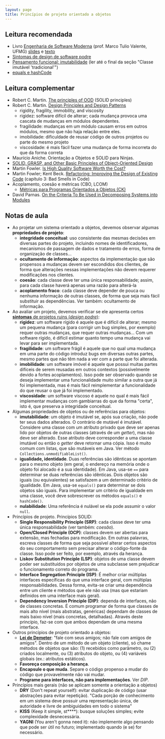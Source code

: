 ```yaml
---
layout: page
title: Princípios de projeto orientado a objetos
---
```


## Leitura recomendada

- Livro [Engenharia de Software Moderna](https://engsoftmoderna.info/) (prof. Marco Tulio Valente, UFMG) [slides](https://docs.google.com/presentation/d/1pCz8hpS7ufqmTlLizmbWw54O54l6-twUbMr1ChmdYCw/edit#slide=id.g4ffa9ac22f_0_0) e [texto](https://docs.google.com/document/d/e/2PACX-1vTwzbOdLCUNLQEPBY933dEgJNAHKDNHsJA56dQqRZWqYawBvmg-m-HU66emL8-X6zVxUkA-UPRoz5_B/pub)
- [Sintomas de design de software podre](https://blog.coderockr.com/posts/2015/sintomas-de-design-de-software-podre/)
- [Pensamento funcional: imutabilidade](https://imasters.com.br/back-end/pensamento-funcional-imutabilidade) (ler até o final da seção "Classe imutável 'tradicional'")
- [equals e hashCode](https://blog.algaworks.com/entendendo-o-equals-e-hashcode/)

## Leitura complementar

- Robert C. Martin. [The principles of OOD](http://butunclebob.com/ArticleS.UncleBob.PrinciplesOfOod) (SOLID principles)
- Robert C. Martin. [Design Principles and Design Patterns](https://drive.google.com/file/d/1ovL50Ef43eah3Cy14d9FW3w02nnju2ed/view?usp=sharing)
    - rigidity, fragility, immobility, and viscosity
    - rigidez: software difícil de alterar; cada mudança provoca uma cascata de mudanças em módulos dependentes.
    - fragilidade: mudanças em um módulo causam erros em outros módulos, mesmo que não haja relação entre eles.
    - imobilidade: dificuldade de reusar código de outros projetos ou parte do mesmo projeto
    - viscosidade: é mais fácil fazer uma mudança de forma incorreta do que da forma correta
- Maurício Aniche. Orientação a Objetos e SOLID para Ninjas.
- [SOLID, GRASP, and Other Basic Principles of Object-Oriented Design](https://dzone.com/articles/solid-grasp-and-other-basic-principles-of-object-o)
- Martin Fowler. [Is High Quality Software Worth the Cost?](https://martinfowler.com/articles/is-quality-worth-cost.html)
- Martin Fowler; Kent Beck. [Refactoring: Improving the Design of Existing Code](http://www.laputan.org/pub/patterns/fowler/smells.pdf) (capítulo 3: Bad Smells in Code)
- Acoplamento, coesão e métricas (CBO, LCOM)
    - [Métricas para Programas Orientados a Objetos (CK)](https://homepages.dcc.ufmg.br/~figueiredo/disciplinas/aulas/metricas-ck_v01.pdf)
- David Parnas. [On the Criteria To Be Used in Decomposing Systems into Modules](https://www.win.tue.nl/~wstomv/edu/2ip30/references/criteria_for_modularization.pdf)

## Notas de aula

- Ao projetar um sistema orientado a objetos, devemos observar algumas **propriedades de projeto**:
  - **integridade conceitual**: uso consistente das mesmas decisões em diversas partes do projeto, incluindo nomes de identificadores, mecanismos de passagem de dados e tratamento de erros, forma de organização de classes...
  - **ocultamento de informação**: aspectos da implementação que são propensos a mudanças devem ser escondidos dos clientes, de forma que alterações nessas implementações não devem requerer modificações nos clientes.
  - **coesão**: cada classe deve ter uma única responsabilidade; assim, para cada classe haverá apenas uma razão para alterá-la
  - **acoplamento fraco**: cada classe deve depender de pouca ou nenhuma informação de outras classes, de forma que seja mais fácil substituir as dependências. Ver também: ocultamento de informação.
- Ao avaliar um projeto, devemos verificar se ele apresenta certos [**sintomas** de projetos ruins (*design podre*)](http://www.cvc.uab.es/shared/teach/a21291/temes/object_oriented_design/materials_adicionals/principles_and_patterns.pdf):
  - **rigidez**: um software rígido é aquele que é difícil de alterar; mesmo um pequena mudança (para corrigir um bug simples, por exemplo) requer outras mudanças, que requer outras mudanças... Com um software rígido, é difícil estimar quanto tempo uma mudança vai levar para ser implementada.
  - **fragilidade**: um software frágil é aquele que no qual uma mudança em uma parte do código introduz bugs em diversas outras partes, mesmo partes que não têm nada a ver com a parte que foi alterada.
  - **imobilidade**: um software imóvel é aquele que possui muitas partes difíceis de serem reusadas em outros contextos (possivelmente devido a fortes acoplamentos). Isso pode ser observado quando se deseja implementar uma funcionalidade muito similar a outra que já foi implementada, mas é mais fácil reimplementar a funcionalidade do que reusar o que já foi implementado.
  - **viscosidade**: um software viscoso é aquele no qual é mais fácil implementar mudanças com gambiarras do que da forma "certa", isto é, que preserva a integridade conceitual.
- Algumas propriedades de objetos ou de referências para objetos:
  - **imutabilidade**: um objeto é imutável se, após sua criação, não pode ter seus dados alterados. O contrário de mutável é imutável. Considere uma classe com um atributo privado que deve ser apenas lido por objetos de outras classes (através de um *getter*), mas não deve ser alterado. Esse atributo deve corresponder a uma classe imutável ou então o *getter* deve retornar uma cópia. Isso é muito comum com listas, que são mutáveis em Java. Ver método `Collections.unmodifiableList()`.
  - **igualidade, identidade**. Duas referências são idênticas se apontam para o mesmo objeto (em geral, o endereço na memória onde o objeto foi alocado é a sua identidade). Em Java, usa-se `==` para determinar se duas referências são idênticas. Dois objetos são iguais (ou equivalentes) se satisfazem a um determinado critério de igualidade. Em Java, usa-se `equals()` para determinar se dois objetos são iguais. Para implementar um critério de igualdade em uma classe, você deve sobrescrever os métodos `equals()` e `hashCode()`.
  - **nulabilidade**: Uma referência é nulável se ela pode assumir o valor `null`.
- Princípios de projeto. Princípios SOLID:
  - **Single Responsibility Principle (SRP)**: cada classe deve ter uma única responsabilidade (ver também: *coesão*).
  - **Open/Closed Principle (OCP)**: classes devem ser abertas para extensão, mas fechadas para modificação. Em outras palavras, escreva classes de forma que seja possível alterar certos aspectos do seu comportamento sem precisar alterar o código-fonte da classe. Isso pode ser feito, por exemplo, através da herança.
  - **Liskov Substitution Principle (LSP)**: objetos de uma classe devem poder ser substituídos por objetos de uma subclasse sem prejudicar o funcionamento correto do programa.
  - **Interface Segregation Principle (ISP)**: É melhor criar múltiplas interfaces específicas do que uma interface geral, com múltiplas responsabilidades. Dessa forma, evita-se criar uma dependência entre um cliente e métodos que ele não usa (mas que estariam definidos em uma interface mais geral).
  - **Dependency Inversion Principle (DIP)**: dependa de interfaces, não de classes concretas. É comum programar de forma que classes de mais alto nível (mais abstratas, genéricas) dependam de classes de mais baixo nível (mais concretas, detalhadas). Através deste princípio, faz-se com que ambos dependam de uma mesma interface.
- Outros princípios de projeto orientado a objetos:
  - [**Lei de Demeter**](https://dzone.com/articles/the-genius-of-the-law-of-demeter): "fale com seus amigos; não fale com amigos de amigos". Dentro de um método de um objeto (cliente), só chame métodos de objetos que são: (1) recebidos como parâmetro, ou (2) criados localmente, ou (3) atributos do objeto, ou (4) variáveis globais (ex.: atributos estáticos).
  - **Favoreça composição a herança**.
  - **Encapsule o que muda**. Separe o código propenso a mudar do código que provavelmente não vai mudar.
  - **Programe para interfaces, não para implementações**. Ver *DIP*.
- Princípios mais gerais (não se aplicam somente a orientação a objetos)
  - **DRY** (Don't repeat yourself): evitar duplicação de código (usar abstrações para evitar repetição). "Cada porção de conhecimento em um sistema deve possuir uma representação única, de autoridade e livre de ambiguidades em todo o sistema"
  - **KISS** (Keep it simple, st\*\*\*\*): busque soluções simples; evite complexidade desnecessária.
  - **YAGNI** (You aren't gonna need it): não implemente algo pensando que pode ser útil no futuro; implementado quando (e se) for necessário.

<!-- 

- Anomalias de código (também conhecido como bad smells, code smells, antipadrões...)
  - Refused bequest (legado recusado). Ocorre quando uma classe estende outra, mas usa apenas alguns dos métodos da superclasse. É uma violação do princípio da substituição de Liskov.
  - Feature envy (inveja de funcionalidade). Ocorre quando um método acessa dados de outras classes mais do que dados da própria classe.
  - God class. Ocorre quando uma classe possui muitas responsabilidades, acessa objetos de muitas outras classes. É uma violação do princípio da responsabilidade única.
  - https://blog.codinghorror.com/code-smells/
  - http://www.industriallogic.com/wp-content/uploads/2005/09/smellstorefactorings.pdf
  - http://mikamantyla.eu/BadCodeSmellsTaxonomy.html
  - https://sourcemaking.com/refactoring/smells
- Propriedades de projeto (integridade conceitual, ocultamento de informação, coesão, acoplamento, EXTENSIBILIDADE)
- Princípios de projeto


- Rigidez, fragilidade, imobilidade, viscosidade
- Ocultamento de informação
- Imutabilidade
  - Disciplinas são imutáveis
- Padrão Strategy
  - Critério para escalonamento depende do curso
- SOLID: Interface Segregation Principle
  - Login => Loggable (tem usuário/senha), ParticipanteDeDisciplina (inclui professor, monitores, alunos)
- (Nullability)
- (Identity, equality, uniqueness)
- Padrão Composite
  - Disciplina tem professor ou conjunto de professores (?)
  - Cálculo de carga horária de disciplina e de carga horária de um conjunto de disciplinas
- Padrão Decorator
- Law of Demeter
  - Universidade => Curso => ComponenteCurricular => Disciplina
  - Ver Eclipse: generate delegate methods
- Template Method
  - Arquivos de saída com cabeçalho, corpo e rodapé
- SOLID: Liskov Substitution Principle
- Padrão Observer
  - Hollywood principle

- SOLID: Single Responsibility Principle
  - Classe para leitura de arquivos
- SOLID: Open/Closed Principle
  - Critério de escalonamento
  - Tipos de disciplina (ACCS)
  - Aproveitamento de carga horária (tipos de atividades)
- SOLID: Dependency Inversion Principle
  - Dois formatos de arquivo de entrada para ler
  - Ou dois formatos de arquivo de saída... (TXT e HTML)
  - https://ardalis.com/new-is-glue

- ACCS pode ser cursada duas vezes

DRY, Encapsulate what changes, composition over inheritance, Programming for Interface not implementation, 

-

https://pt.slideshare.net/makabee/solid-49254559


.......

# Exemplo de ocultamento de informação

class Pessoa {
  String nome;
  int idade;

  int getIdade() {
    return idade;
  }
}

==> 

class Pessoa {
  String nome;
  Date dataNascimento;

  int getIdade() {
    return Math.floor((Date.now() - dataNascimento) / 365);
  }
}

.......

Encapsulamento de Collections. Exemplo do deque de cartas.

.......
 
# Exemplo de coesão

- Falta de coesão: a classe Disciplina lê a disciplina de um arquivo.
- Coesão: Disciplina representa os dados. Para ler, usa-se DisciplinaReader.

..........

# Inversão de dependência

DisciplinaReader deve ser uma interface, implementada por DisciplinaArquivoReader, DisciplinaBDReader...

# Herança vs composição

Stack extends ArrayList?

# LSP

Exemplo: quadrado extends retângulo

 -->
